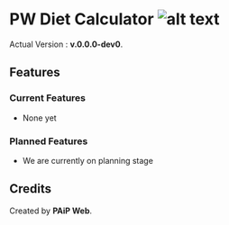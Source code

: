 # PW Diet Calculator ![alt text](https://img.shields.io/github/license/paip-web/pw-diet-calculator.svg)

Actual Version : **v.0.0.0-dev0**.

## Features

### Current Features

* None yet

### Planned Features

* We are currently on planning stage

Credits
---------

Created by **PAiP Web**.
